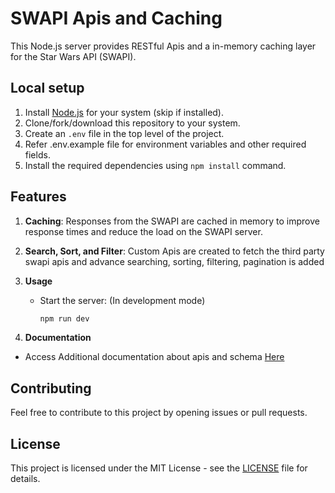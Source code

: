 # SWAPI Apis and Caching

This Node.js server provides RESTful Apis and a in-memory caching layer for the Star Wars API (SWAPI).

## Local setup

1. Install [Node.js](https://nodejs.org/en/download/) for your system (skip if installed).
2. Clone/fork/download this repository to your system.
3. Create an `.env` file in the top level of the project.
4. Refer .env.example file for environment variables and other required fields.
5. Install the required dependencies using `npm install` command.

## Features

1. **Caching**: Responses from the SWAPI are cached in memory to improve response times and reduce the load on the SWAPI server.

2. **Search, Sort, and Filter**: Custom Apis are created to fetch the third party swapi apis and advance searching, sorting, filtering, pagination is added

3. **Usage**

   - Start the server: (In development mode)

     ```bash
     npm run dev
     ```

4. **Documentation**

- Access Additional documentation about apis and schema [Here](https://documenter.getpostman.com/view/23781195/2s9YkoeMYQ)

## Contributing

Feel free to contribute to this project by opening issues or pull requests.

## License

This project is licensed under the MIT License - see the [LICENSE](LICENSE) file for details.
